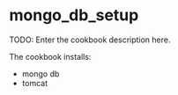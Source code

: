 # mongo_db_setup

TODO: Enter the cookbook description here.

The cookbook installs:
- mongo db
- tomcat
